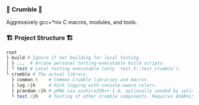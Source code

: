 ### 🍪 Crumble 🍪
Aggressively gcc+*nix C macros, modules, and tools. 

### 🏗️ Project Structure 🏗️
```ruby
root
├ build # Ignore if not building for local testing. 
│ ├ ...  # Arcane personal testing-executable build scripts.
│ └ test # Local testing executable (only `test.h::test_crumble`).
└ crumble # The actual library.
  ├ common.h    # Common Crumble libraries and macros.
  ├ log.c|h     # Rich logging with console-aware colors.
  ├ prandom.c|h # pRNG via xoshiro256++ 1.0, optionally seeded by splitmix64.
  └ test.c|h    # Testing of other Crumble components. Requires ASAN+LSAN.
```
